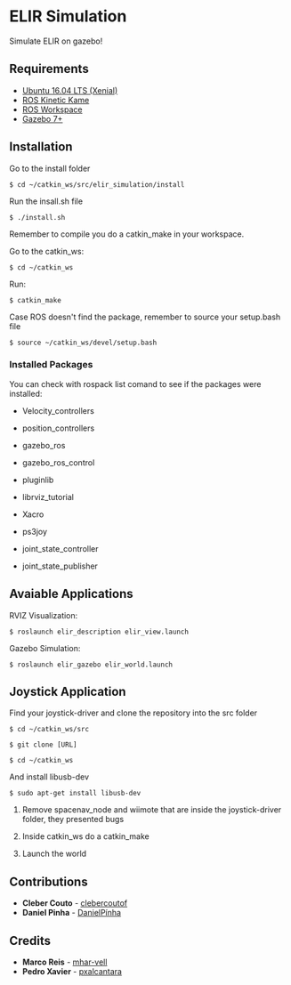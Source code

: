 # ELIR Simulation

Simulate ELIR on gazebo!

## Requirements

  * [Ubuntu 16.04 LTS (Xenial)](http://releases.ubuntu.com/14.04/) 
  * [ROS Kinetic Kame](http://wiki.ros.org/indigo/Installation/Ubuntu) 
  * [ROS Workspace](http://wiki.ros.org/ROS/Tutorials/InstallingandConfiguringROSEnvironment)
  * [Gazebo 7+](http://gazebosim.org/download)



## Installation
Go to the install folder
```
$ cd ~/catkin_ws/src/elir_simulation/install
```

Run the insall.sh file 
```
$ ./install.sh
```
Remember to compile you do a catkin_make in your workspace.

Go to the catkin_ws:
```
$ cd ~/catkin_ws
```
Run:
```
$ catkin_make
```
Case ROS doesn't find the package, remember to source your setup.bash file
```
$ source ~/catkin_ws/devel/setup.bash
```

### Installed Packages
You can check with rospack list comand to see if the packages were installed:

* Velocity_controllers

* position_controllers

* gazebo_ros

* gazebo_ros_control

* pluginlib

* librviz_tutorial

* Xacro

* ps3joy

* joint_state_controller

* joint_state_publisher

## Avaiable Applications

RVIZ Visualization:

```
$ roslaunch elir_description elir_view.launch
```

Gazebo Simulation:
```
$ roslaunch elir_gazebo elir_world.launch
```

## Joystick Application
  Find your joystick-driver and clone the repository into the src folder 

  ```
  $ cd ~/catkin_ws/src
  ```

  ```
  $ git clone [URL]
  ```

  ```
  $ cd ~/catkin_ws
  ```

  And install libusb-dev
  ```
  $ sudo apt-get install libusb-dev
  ```
  
  1. Remove spacenav_node and wiimote that are inside the joystick-driver folder, they presented bugs
    
  2. Inside catkin_ws do a catkin_make
  
  3. Launch the world
    

## Contributions
* **Cleber Couto** - [clebercoutof](https://github.com/clebercoutof)
* **Daniel Pinha** - [DanielPínha](https://github.com/DanielPinha)

## Credits
* **Marco Reis** - [mhar-vell](https://github.com/mhar-vell)
* **Pedro Xavier** - [pxalcantara](https://github.com/pxalcantara)
